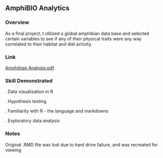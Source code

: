 ## AmphiBIO Analytics
###  Overview 
As a final project, I utilized a global amphibian data base and selected certain variables to see if any of their physical traits were any way correlated to their habitat and diel activity. 

### Link
[Amphibian Analysis.pdf](https://github.com/kekevin12/Statistical-Analysis-in-R---AmphiBIO/blob/main/Amphibian%20Analysis.pdf)

### Skill Demonstrated 
. Data visualization in R 

. Hypothesis testing 

. Familiarity with R - the language and markdowns 

. Exploratory data analysis

### Notes
Original .RMD file was lost due to hard drive failure, and was recreated for viewing
